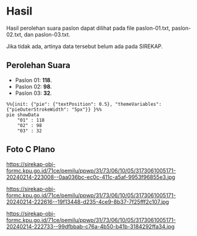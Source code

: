 # Hasil

Hasil perolehan suara paslon dapat dilihat pada file paslon-01.txt, paslon-02.txt, dan paslon-03.txt.

Jika tidak ada, artinya data tersebut belum ada pada SIREKAP.

## Perolehan Suara

 * Paslon 01: **118**.
 * Paslon 02: **98**.
 * Paslon 03: **32**.

```mermaid
%%{init: {"pie": {"textPosition": 0.5}, "themeVariables": {"pieOuterStrokeWidth": "5px"}} }%%
pie showData
    "01" : 118
    "02" : 98
    "03" : 32
```
## Foto C Plano

https://sirekap-obj-formc.kpu.go.id/71ce/pemilu/ppwp/31/73/06/10/05/3173061005171-20240214-223008--0aa036bc-ec0c-411c-a5af-9953f96855e3.jpg

https://sirekap-obj-formc.kpu.go.id/71ce/pemilu/ppwp/31/73/06/10/05/3173061005171-20240214-222616--19f13448-d235-4ce9-8b37-7f25fff2c107.jpg

https://sirekap-obj-formc.kpu.go.id/71ce/pemilu/ppwp/31/73/06/10/05/3173061005171-20240214-222733--99dfbbab-c76a-4b50-b41b-3184292ffa34.jpg
